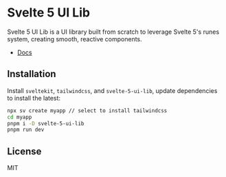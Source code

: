 # Svelte 5 UI Lib

Svelte 5 UI Lib is a UI library built from scratch to leverage Svelte 5's runes system, creating smooth, reactive components.

- [Docs](https://svelte-5-ui-lib.codewithshin.com/)

## Installation

Install `sveltekit`, `tailwindcss`, and `svelte-5-ui-lib`, update dependencies to install the latest:

```sh
npx sv create myapp // select to install tailwindcss
cd myapp
pnpm i -D svelte-5-ui-lib
pnpm run dev
```

## License

MIT
